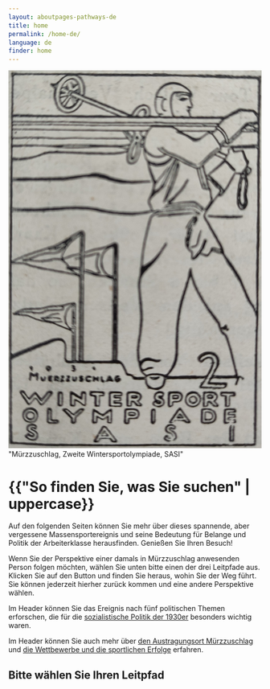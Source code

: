 ```yaml
---
layout: aboutpages-pathways-de
title: home
permalink: /home-de/
language: de
finder: home
---
```

<div class="home-content" class="mx-auto">
    <div class="d-flex flex-row">
        <div class="col-sm-4">
            <img src="../media/IMG_20210624_112140.jpg" class="img-fluid" id="logo" alt="Event logo">"Mürzzuschlag, Zweite Wintersportolympiade, SASI"
        </div>
        <div class="col-sm-8">
            <h1 class="start-heading">{{"So finden Sie, was Sie suchen" | uppercase}}</h1>
            <p class="intro-text">Auf den folgenden Seiten können Sie mehr über dieses spannende, aber vergessene Massensportereignis und seine Bedeutung für Belange und Politik der Arbeiterklasse herausfinden. Genießen Sie Ihren Besuch!</p>
            <p class="intro-text"> Wenn Sie der Perspektive einer damals in Mürzzuschlag anwesenden Person folgen möchten, wählen Sie unten bitte einen der drei Leitpfade aus. Klicken Sie auf den Button und finden Sie heraus, wohin Sie der Weg führt. Sie können jederzeit hierher zurück kommen und eine andere Perspektive wählen.</p>
            <p class="intro-text">Im Header können Sie das Ereignis nach fünf politischen Themen erforschen, die für die <a href="/about-politics-de">sozialistische Politik der 1930er</a> besonders wichtig waren.</p>
            <p class="intro-text">Im Header können Sie auch mehr über <a href="/about-venue-de">den Austragungsort Mürzzuschlag</a> und <a href="/fixtures-and-results-de">die Wettbewerbe und die sportlichen Erfolge</a> erfahren.</p>
        </div>
    </div>
</div>
<div class="choose-path">
    <h2 class="homeh2">Bitte wählen Sie Ihren Leitpfad</h2>
</div>